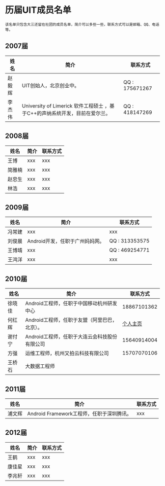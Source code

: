 # 历届UIT成员名单

`该名单只包含大三还留在社团的成员名单，简介可以多些一些，联系方式可以是邮箱、QQ、电话等。`

## 2007届

|   姓名   |   简介    |   联系方式   |
|----------|-----------|--------------|
|   赵毅辉   |  UIT创始人，北京创业中。   |   QQ : 175671267       |
|   李杰伟   | University of Limerick 软件工程硕士 ，基于C++的声纳系统开发，目前在爱尔兰。   |   QQ : 418147269        |


## 2008届

|   姓名   |   简介    |   联系方式   |
|----------|-----------|--------------|
|   王博   |   xxx   |    xxx       |
|   简雅楠   |   xxx   |    xxx       |
|   赵忠生   |   xxx   |    xxx       |
|   林浩   |   xxx   |    xxx       |


## 2009届

|   姓名   |   简介    |   联系方式   |
|----------|-----------|--------------|
|   冯常建   |   xxx   |    xxx       |
|   刘俊晨   |   Android开发，任职于广州妈妈网。   |    QQ : 313353575      |
|   王博靖   |   xxx   |    QQ : 469254771   |
|   王鸿洋   |   xxx   |    xxx       |


## 2010届

|   姓名   |   简介    |   联系方式   |
|----------|-----------|--------------|
|   徐晓佳   |   Android工程师，任职于中国移动杭州研发中心   |    18867101362       |
|   何红辉   |   Android工程师，任职于友盟（阿里巴巴，北京）。   |    [个人主页](https://github.com/bboyfeiyu)      |
|   谢付宁   |   Android工程师，任职于大连云会科技股份有限公司   |    15640914004       |
|   方强   |   运维工程师，杭州又拍云科技有限公司   |    15707070106    |
|   王桥石   |   大数据工程师   |        |


## 2011届

|   姓名   |   简介    |   联系方式   |
|----------|-----------|--------------|
|   浦文辉   |   Android Framework工程师，任职于深圳腾讯。   |    xxx       |



## 2012届

|   姓名   |   简介    |   联系方式   |
|----------|-----------|--------------|
|   王鹤   |   xxx   |    xxx       |
|   康佳星   |   xxx   |    xxx       |
|   李兆轩   |   xxx   |    xxx       |


